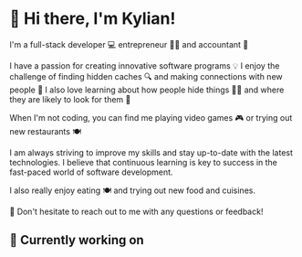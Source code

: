 <html>
  <body>
    <h1>👋 Hi there, I'm Kylian!</h1>
    <p>I'm a full-stack developer 💻 entrepreneur 👨‍💼 and accountant 📄</p>
    <p>I have a passion for creating innovative software programs 💡 I enjoy the challenge of finding hidden caches 🔍 and making connections with new people 🤝 I also love learning about how people hide things 🕵️‍♂️ and where they are likely to look for them 🔎</p>
    <p>When I'm not coding, you can find me playing video games 🎮 or trying out new restaurants 🍽</p>
    <p>I am always striving to improve my skills and stay up-to-date with the latest technologies. I believe that continuous learning is key to success in the fast-paced world of software development.</p>
    <p>I also really enjoy eating 🍽 and trying out new food and cuisines.</p>
    <p>💬 Don't hesitate to reach out to me with any questions or feedback!</p>
    <h2>🔭 Currently working on</h2>
  </body>
</html>
